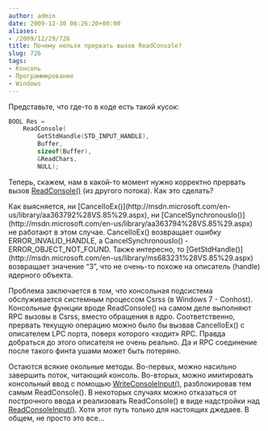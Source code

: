 ```yaml
---
author: admin
date: 2009-12-30 06:26:20+00:00
aliases:
- /2009/12/29/726
title: Почему нельзя прервать вызов ReadConsole?
slug: 726
tags:
- Консоль
- Программирование
- Windows
---
```


Представьте, что где-то в коде есть такой кусок:

```cpp
BOOL Res =
    ReadConsole(
        GetStdHandle(STD_INPUT_HANDLE),
        Buffer,
        sizeof(Buffer),
        &ReadChars,
        NULL);
```

Теперь, скажем, нам в какой-то момент нужно корректно прервать вызов [ReadConsole()](http://msdn.microsoft.com/en-us/library/ms684958%28VS.85%29.aspx) (из другого потока). Как это сделать?

<!--more-->Как выясняется, ни [CancelIoEx()](http://msdn.microsoft.com/en-us/library/aa363792%28VS.85%29.aspx), ни [CancelSynchronousIo()](http://msdn.microsoft.com/en-us/library/aa363794%28VS.85%29.aspx) не работают в этом случае. CancelIoEx() возвращает ошибку ERROR_INVALID_HANDLE, а CancelSynchronousIo() - ERROR_OBJECT_NOT_FOUND. Также интересно, то [GetStdHandle()](http://msdn.microsoft.com/en-us/library/ms683231%28VS.85%29.aspx) возвращает значение “3”, что не очень-то похоже на описатель (handle) ядерного объекта.

Проблема заключается  в том, что консольная подсистема обслуживается системным процессом Csrss (в Windows 7 - Conhost). Консольные функции вроде ReadConsole() на самом деле выполняют RPC вызовы в Csrss, вместо обращения в ядро. Соответственно, прервать текущую операцию можно было бы вызвав CancelIoEx() с описателем LPC порта, поверх которого «ходит» RPC. Правда добраться до этого описателя не очень реально. Да и RPC соединение после такого финта ушами может быть потеряно.

Остаются всякие окольные методы. Во-первых, можно насильно завершить поток, читающий консоль. Во-вторых, можно имитировать консольный ввод с помощью [WriteConsoleInput()](http://msdn.microsoft.com/en-us/library/ms687403%28VS.85%29.aspx), разблокировав тем самым ReadConsole(). В некоторых случаях можно отказаться от построчного ввода и реализовать ReadConsole() в виде надстройки над [ReadConsoleInput()](http://msdn.microsoft.com/en-us/library/ms684961%28VS.85%29.aspx). Хотя этот путь только для настоящих джедаев. В общем, не просто это все…
